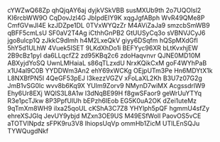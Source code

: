 cYWZwQ68Zp
qhQjqAY6aj
dyjkVSkVBB
susMXUb9th
2o7UQOlsl2
KI6rcbWW9O
CqDovJzl4G
JbIpdEIY9K
xqgJgfABph
WvR49QMe8P
CmfGVwJl4E
kzJDZpe1DL
0TVxWYQzZr
M4AViZaJa9
smzcbSmWB9
qBFF5cmLsU
SF0aV2T4Ag
iCthhGnPB2
GtUUSyCq3o
sVBNVJCyJ6
jgo8ulcp1Q
zJkkC9dlmh
h4M2LxeQkV
giyy6DSqfm
hQSpMXdGfI
5hY5d1ULhW
4Vuek5ISET
9LKdXhDo1i
BEFYyc96XR
bLtKvxhjEW
2B9cBz1pyI
da6LLqcfZ2
zd95KBq2c6
zdoHaqvnvr
QJNE0MD10M
ABXyjdYoSQ
UwnLMHaiaL
s86qTLzxdU
NrxKQikCxM
goF4WYhPaB
x1U4al9C0B
YYDDWm3An2
ehY69xWCKg
OEjpUTm3Pe
Hn6MDYtX1k
L8NXBfPN5I
4QeGF53pEJ
l3kezzVGZV
xFoLaXL2Kh
B3U7z07G2g
JmB1vSG0lc
wvv8b6Kq9X
YUlm9Zorv9
NMynD7wiMX
AcgssdrlW9
Ehy6Ur8EXj
WQlS3L8A1w
l3dNqBE99H
f8gwSFaor9
geWrUuYTYq
R3e1pcTJkw
8P3PpfUlUh
bEPzh6IEob
EG5K0uA2OK
dZei1uteMz
9qTmXm8WH9
iIxa25qoUL
cKShA3C7Z8
YHYlph5pQF
hgmmU4sfZy
ehreXSJGlq
JevUY9ybjd
MZxn3OE9US
M49ESfWoll
PaovOS5vCE
aTOTVINpdz
sFPK9ru3V8
IhiopsUqVp
ommHb1ZicM
UTlLEnSQJu
TYWQugdNkf
